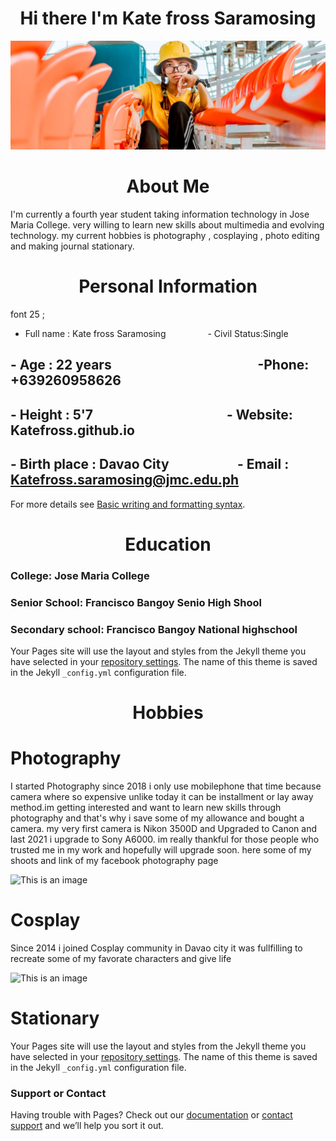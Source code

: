 <h1 align="center">Hi there I'm Kate fross Saramosing </h1>

![This is an image](me.jpg)

<h1 align="center">About Me
</h1>


I'm currently a fourth year student taking information technology in Jose Maria College. very willing to learn new skills about multimedia and evolving technology.
my current hobbies is photography , cosplaying , photo editing and making journal stationary.

<h1 align="center">Personal Information </h1>

<p1> font 25 ; 
- Full name : Kate fross Saramosing  &nbsp; &nbsp; &nbsp; &nbsp; &nbsp; &nbsp; &nbsp; &nbsp; - Civil Status:Single
## - Age : 22 years &nbsp; &nbsp; &nbsp; &nbsp; &nbsp; &nbsp; &nbsp; &nbsp; &nbsp; &nbsp; &nbsp; &nbsp; &nbsp; &nbsp; &nbsp; &nbsp; &nbsp; &nbsp; &nbsp; &nbsp; &nbsp; &nbsp; &nbsp; -Phone: +639260958626
## - Height : 5'7  &nbsp;  &nbsp; &nbsp; &nbsp; &nbsp; &nbsp; &nbsp; &nbsp; &nbsp; &nbsp; &nbsp; &nbsp; &nbsp; &nbsp; &nbsp; &nbsp; &nbsp; &nbsp; &nbsp; &nbsp; &nbsp; - Website: Katefross.github.io
## - Birth place : Davao City  &nbsp; &nbsp; &nbsp; &nbsp; &nbsp; &nbsp; &nbsp; &nbsp; &nbsp; &nbsp; &nbsp;- Email : Katefross.saramosing@jmc.edu.ph </p1>


For more details see [Basic writing and formatting syntax](https://docs.github.com/en/github/writing-on-github/getting-started-with-writing-and-formatting-on-github/basic-writing-and-formatting-syntax).

<h1 align="center">Education </h1>

### College: Jose Maria College 
### Senior School:  Francisco Bangoy Senio High Shool
### Secondary school: Francisco Bangoy National highschool

Your Pages site will use the layout and styles from the Jekyll theme you have selected in your [repository settings](https://github.com/katefross/katefross.github.io/settings/pages). The name of this theme is saved in the Jekyll `_config.yml` configuration file.

<h1 align="center"> Hobbies </h1>

# Photography

I started Photography since 2018 i only use mobilephone that time because camera where so expensive unlike today it can be installment or lay away method.im getting interested and want to learn new skills through photography and that's why i save some of my allowance and bought a camera. my very first camera is Nikon 3500D and Upgraded to Canon and last 2021 i upgrade to Sony A6000. im really thankful for those people who trusted me in my work and hopefully will upgrade soon. here some of my shoots and link of my facebook photography page 

[]()

![This is an image](.jpg)

# Cosplay

Since 2014 i joined Cosplay community in Davao city it was fullfilling to recreate some of my favorate characters and give life 

![This is an image](.jpg)

# Stationary

Your Pages site will use the layout and styles from the Jekyll theme you have selected in your [repository settings](https://github.com/katefross/katefross.github.io/settings/pages). The name of this theme is saved in the Jekyll `_config.yml` configuration file.

### Support or Contact

Having trouble with Pages? Check out our [documentation](https://docs.github.com/categories/github-pages-basics/) or [contact support](https://support.github.com/contact) and we’ll help you sort it out.
